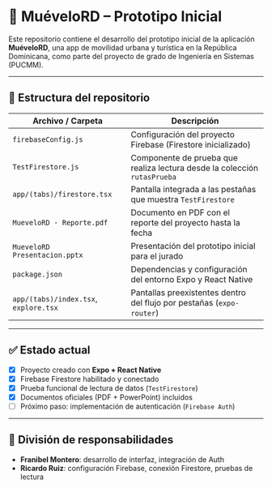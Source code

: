 # 📱 MuéveloRD – Prototipo Inicial

Este repositorio contiene el desarrollo del prototipo inicial de la aplicación **MuéveloRD**, una app de movilidad urbana y turística en la República Dominicana, como parte del proyecto de grado de Ingeniería en Sistemas (PUCMM).

---

## 📂 Estructura del repositorio

| Archivo / Carpeta                    | Descripción                                                                 |
|-------------------------------------|-----------------------------------------------------------------------------|
| `firebaseConfig.js`                 | Configuración del proyecto Firebase (Firestore inicializado)               |
| `TestFirestore.js`                  | Componente de prueba que realiza lectura desde la colección `rutasPrueba`  |
| `app/(tabs)/firestore.tsx`          | Pantalla integrada a las pestañas que muestra `TestFirestore`              |
| `MueveloRD - Reporte.pdf`           | Documento en PDF con el reporte del proyecto hasta la fecha                |
| `MueveloRD Presentacion.pptx`       | Presentación del prototipo inicial para el jurado                          |
| `package.json`                      | Dependencias y configuración del entorno Expo y React Native               |
| `app/(tabs)/index.tsx`, `explore.tsx` | Pantallas preexistentes dentro del flujo por pestañas (`expo-router`)    |

---

## ✅ Estado actual

- [x] Proyecto creado con **Expo + React Native**
- [x] Firebase Firestore habilitado y conectado
- [x] Prueba funcional de lectura de datos (`TestFirestore`)
- [x] Documentos oficiales (PDF + PowerPoint) incluidos
- [ ] Próximo paso: implementación de autenticación (`Firebase Auth`)

---

## 👥 División de responsabilidades

- **Franibel Montero**: desarrollo de interfaz, integración de Auth
- **Ricardo Ruiz**: configuración Firebase, conexión Firestore, pruebas de lectura